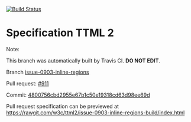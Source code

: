 [![Build Status](https://travis-ci.org/w3c/ttml2.svg?branch=issue-0903-inline-regions)](https://travis-ci.org/w3c/ttml2)


# Specification TTML 2


Note:


This branch was automatically built by Travis CI. <b>DO NOT EDIT</b>.


 Branch [issue-0903-inline-regions](https://github.com/w3c/ttml2/tree/issue-0903-inline-regions)


 Pull request: [#911](https://github.com/w3c/ttml2/pull/911)


 Commit: [4800756cbd2955e67b1c50e19318cd63d98ee69d](https://github.com/w3c/ttml2/commit/4800756cbd2955e67b1c50e19318cd63d98ee69d)

Pull request specification can be previewed at https://rawgit.com/w3c/ttml2/issue-0903-inline-regions-build/index.html



